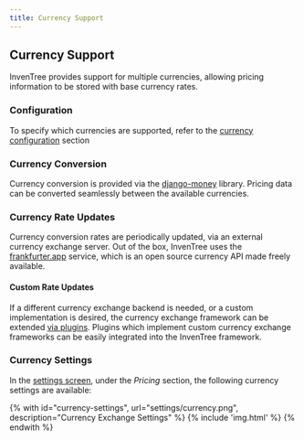 ```yaml
---
title: Currency Support
---
```


## Currency Support

InvenTree provides support for multiple currencies, allowing pricing information to be stored with base currency rates.

### Configuration

To specify which currencies are supported, refer to the [currency configuration](../start/config.md#supported-currencies) section

### Currency Conversion

Currency conversion is provided via the [django-money](https://github.com/django-money/django-money) library. Pricing data can be converted seamlessly between the available currencies.

### Currency Rate Updates

Currency conversion rates are periodically updated, via an external currency exchange server. Out of the box, InvenTree uses the [frankfurter.app](https://www.frankfurter.app/) service, which is an open source currency API made freely available.

#### Custom Rate Updates

If a different currency exchange backend is needed, or a custom implementation is desired, the currency exchange framework can be extended [via plugins](../extend/plugins/currency.md). Plugins which implement custom currency exchange frameworks can be easily integrated into the InvenTree framework.

### Currency Settings

In the [settings screen](./global.md), under the *Pricing* section, the following currency settings are available:

{% with id="currency-settings", url="settings/currency.png", description="Currency Exchange Settings" %}
{% include 'img.html' %}
{% endwith %}
